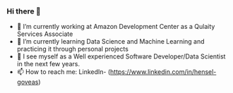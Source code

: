 ### Hi there 👋

- 🔭 I’m currently working at Amazon Development Center as a Qulaity Services Associate
- 🌱 I’m currently learning Data Science and Machine Learning and practicing it through personal projects
- 👯 I see myself as a Well experienced Software Developer/Data Scientist in the next few years.
- 📫 How to reach me: LinkedIn- (https://www.linkedin.com/in/hensel-goveas)
